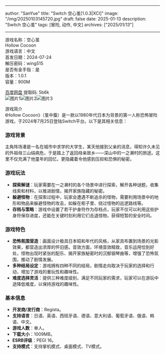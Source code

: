 
---
author: "SanYue"
title: "Switch 空心茧[1.0.3|XCI]"
image: "/img/20250103145720.jpg"
draft: false
date: 2025-01-13
description: "Switch 空心茧"
tags: [冒险, 动作, 中文]
archives: ["2025/01/13"]

---

游戏名称：空心茧   
Hollow Cocoon    
游戏语言：中文  
首发日期：2024-07-24  
解压密码：wing515  
是否有金手指：是  
版本：1.0.1   
容量：900M

[百度网盘](https://pan.baidu.com/s/1Gcx1_MyX5ajYjOWo8rXsjw) 提取码: 5b6k  
![图片1](/img/a35bdd.jpg)![图片2](/img/8d20e5.jpg)![图片3](/img/2aea3e.jpg)  

游戏简介  
《Hollow Cocoon》（茧中蚕）是一款以1980年代日本为背景的第一人称恐怖冒险游戏，于2024年7月25日登陆Switch平台。以下是其相关信息：

### 游戏背景
主角阵场凑是一名在城市中求学的大学生，某天他接到父亲的消息，得知许久未见的外祖母三山绢病危，于是踏上了返回母亲故乡——深山中的一之濑村的旅途。这里不仅充满了他童年的回忆，更隐藏着令他感到压抑和恐惧的秘密。

### 游戏玩法
- **探索解谜**：玩家需要在一之濑村的各个场景中进行探索，解开各种谜题，收集线索和材料，以推进剧情，揭开家族隐藏的秘密。
- **躲避怪物**：在探索过程中，玩家会遭遇不断追杀的怪物，需要利用场景中的地形和物品来躲避怪物的攻击，如躲在柜子里、绕过怪物的巡逻路线等。
- **存档与策略**：游戏中设置了若干护身符作为存档点，玩家不仅可以利用这些护身符保存进度，还能在关键时刻利用它们击退怪物，获得短暂的安全时间。

### 游戏特色
- **恐怖氛围营造**：画面设计极具日本昭和年代的风格，从家具布置到场景的光影效果，都营造出浓厚的怀旧感。音效方面，环境音效精致，音乐运用恰到好处，怪物出现时紧张的配乐、揭开家族秘密时的沉郁钢琴曲等，增强了恐怖氛围，推动了剧情发展。
- **多种结局设定**：游戏拥有四种不同的结局，剧情走向取决于玩家的选择和行动，增加了游戏的重玩性和趣味性。
- **难度选择灵活**：提供三种难度级别，满足不同玩家的需求，玩家可以在游玩中途降低难度，以保持游戏的趣味性。

### 基本信息
- **开发商/发行商**：Regista。
- **支持语言**：日语、英语、西班牙语、德语、意大利语、葡萄牙语、俄语、韩语、中文。
- **游戏人数**：单人。
- **下载大小**：1009MB。
- **ESRB评级**：PEGI 16。
- **支持模式**：支持掌机模式、桌面模式、TV模式。
